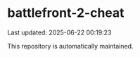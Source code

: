 # battlefront-2-cheat

Last updated: 2025-06-22 00:19:23

This repository is automatically maintained.
